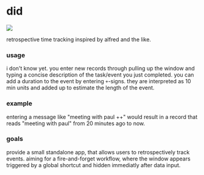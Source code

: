 did
=====

![](https://i.imgur.com/Nm3wMrz.png)

retrospective time tracking inspired by alfred and the like.

### usage

i don't know yet. you enter new records through pulling up the window and typing a concise description of the task/event you just completed. you can add a duration to the event by entering ```+```-signs. they are interpreted as 10 min units and added up to estimate the length of the event.

### example

entering a message like "meeting with paul ++" would result in a record that reads "meeting with paul" from 20 minutes ago to now.

### goals

provide a small standalone app, that allows users to retrospectively track events. aiming for a fire-and-forget workflow, where the window appears triggered by a global shortcut and hidden immediatly after data input.
